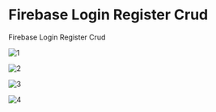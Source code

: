 # Firebase Login Register Crud

Firebase Login Register Crud

![1](https://github.com/BilalSevinc16/Firebase_Login_Register_CRUD/assets/146417248/b34d240d-5e95-401d-a3c5-18acce8eede4)

![2](https://github.com/BilalSevinc16/Firebase_Login_Register_CRUD/assets/146417248/1e1848a1-e016-45a1-ba89-f16a7e6d72a5)

![3](https://github.com/BilalSevinc16/Firebase_Login_Register_CRUD/assets/146417248/44011d55-b937-45b9-b8b6-2c931935b12c)

![4](https://github.com/BilalSevinc16/Firebase_Login_Register_CRUD/assets/146417248/33e5bd1f-e740-455b-9ced-53e8a75afd4c)
